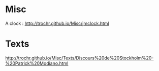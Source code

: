 # Misc

A clock : http://trochr.github.io/Misc/jmclock.html

# Texts

http://trochr.github.io/Misc/Texts/Discours%20de%20Stockholm%20-%20Patrick%20Modiano.html
